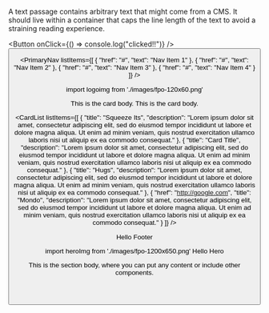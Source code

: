  <TextPassage>
    <p>A text passage contains arbitrary text that might come from a CMS. It should live within a container that caps the line length of the text to avoid a straining reading experience.</p>
 </TextPassage>

<Button onClick={() => console.log("clicked!!")} />
<Button isSecondary text="Secondary Button" />

<PrimaryNav
listItems={[
{
"href": "#",
"text": "Nav Item 1"
},
{
"href": "#",
"text": "Nav Item 2"
},
{
"href": "#",
"text": "Nav Item 3"
},
{
"href": "#",
"text": "Nav Item 4"
}
]}
/>

import logoimg from './images/fpo-120x60.png'
<Logo href="http://bradfrost.com" src={logoimg} alt="Company Name" />

<InlineForm
        method="post"
        action="http://google.com"
        id="demo-form-id"
        placeholder="Placeholder"
        cta="Action"
/>

<Header />

<Card>
        This is the card body.
      </Card>
      <Card theme="dark" title="Dark Card Title" description="This is the card description">
        This is the card body.
</Card>

<CardList listItems={[
{
"title": "Squeeze Its",
"description": "Lorem ipsum dolor sit amet, consectetur adipiscing elit, sed do eiusmod tempor incididunt ut labore et dolore magna aliqua. Ut enim ad minim veniam, quis nostrud exercitation ullamco laboris nisi ut aliquip ex ea commodo consequat."
},
{
"title": "Card Title",
"description": "Lorem ipsum dolor sit amet, consectetur adipiscing elit, sed do eiusmod tempor incididunt ut labore et dolore magna aliqua. Ut enim ad minim veniam, quis nostrud exercitation ullamco laboris nisi ut aliquip ex ea commodo consequat."
},
{
"title": "Hugs",
"description": "Lorem ipsum dolor sit amet, consectetur adipiscing elit, sed do eiusmod tempor incididunt ut labore et dolore magna aliqua. Ut enim ad minim veniam, quis nostrud exercitation ullamco laboris nisi ut aliquip ex ea commodo consequat."
},
{
"href": "http://google.com",
"title": "Mondo",
"description": "Lorem ipsum dolor sit amet, consectetur adipiscing elit, sed do eiusmod tempor incididunt ut labore et dolore magna aliqua. Ut enim ad minim veniam, quis nostrud exercitation ullamco laboris nisi ut aliquip ex ea commodo consequat."
}
]} />

<Footer>
    Hello Footer
</Footer>

import heroImg from './images/fpo-1200x650.png'
<Hero heroimgsrc={heroImg} heroimgalt="Alt Text" title="Hero Title" description="This is the hero description">
Hello Hero
</Hero>

<Section title="Section Title" description="This is a description of what the section is">
        This is the section body, where you can put any content or include other components.
      </Section>
